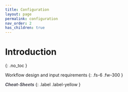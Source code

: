 ```yaml
---
title: Configuration
layout: page
permalink: configuration
nav_order: 2
has_children: true
---
```


# Introduction
{: .no_toc }

Workflow design and input requirements
{: .fs-6 .fw-300 }


<a href="{{ site.baseurl }}/cheat-sheets/quickstart" style="color: #44434d; text-decoration: none;" target="_blank"><strong><i>Cheat-Sheets</i></strong></a>
{: .label .label-yellow }

